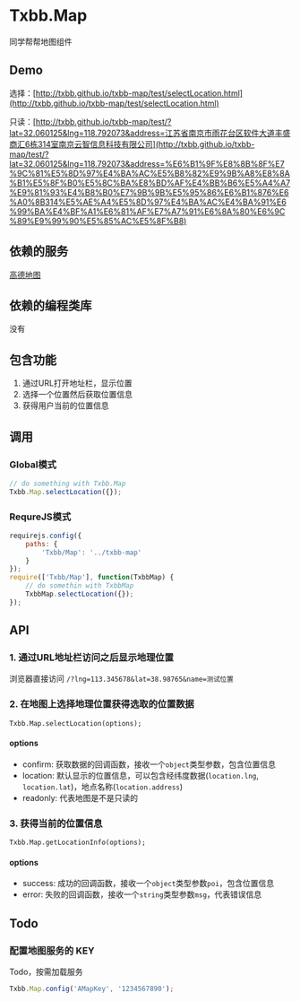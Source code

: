 # Txbb.Map
同学帮帮地图组件

## Demo
选择：[http://txbb.github.io/txbb-map/test/selectLocation.html](http://txbb.github.io/txbb-map/test/selectLocation.html)

只读：[http://txbb.github.io/txbb-map/test/?lat=32.060125&lng=118.792073&address=江苏省南京市雨花台区软件大道丰盛商汇6栋314室南京云智信息科技有限公司](http://txbb.github.io/txbb-map/test/?lat=32.060125&lng=118.792073&address=%E6%B1%9F%E8%8B%8F%E7%9C%81%E5%8D%97%E4%BA%AC%E5%B8%82%E9%9B%A8%E8%8A%B1%E5%8F%B0%E5%8C%BA%E8%BD%AF%E4%BB%B6%E5%A4%A7%E9%81%93%E4%B8%B0%E7%9B%9B%E5%95%86%E6%B1%876%E6%A0%8B314%E5%AE%A4%E5%8D%97%E4%BA%AC%E4%BA%91%E6%99%BA%E4%BF%A1%E6%81%AF%E7%A7%91%E6%8A%80%E6%9C%89%E9%99%90%E5%85%AC%E5%8F%B8)

## 依赖的服务
[高德地图](http://lbs.amap.com/api/javascript-api/reference/summary/)

## 依赖的编程类库
没有

## 包含功能
1. 通过URL打开地址栏，显示位置
2. 选择一个位置然后获取位置信息
3. 获得用户当前的位置信息

## 调用

### Global模式
```javascript
// do something with Txbb.Map
Txbb.Map.selectLocation({});
```

### RequreJS模式
```javascript
requirejs.config({
    paths: {
        'Txbb/Map': '../txbb-map'
    }
});
require(['Txbb/Map'], function(TxbbMap) {
    // do somethin with TxbbMap
    TxbbMap.selectLocation({});
});
```

## API

### 1. 通过URL地址栏访问之后显示地理位置
浏览器直接访问 `/?lng=113.345678&lat=38.98765&name=测试位置`

### 2. 在地图上选择地理位置获得选取的位置数据
```
Txbb.Map.selectLocation(options);
```
#### options
- confirm: 获取数据的回调函数，接收一个`object`类型参数，包含位置信息
- location: 默认显示的位置信息，可以包含经纬度数据(`location.lng`, `location.lat`)，地点名称(`location.address`)
- readonly: 代表地图是不是只读的

### 3. 获得当前的位置信息
```
Txbb.Map.getLocationInfo(options);
```
#### options
- success: 成功的回调函数，接收一个`object`类型参数`poi`，包含位置信息
- error: 失败的回调函数，接收一个`string`类型参数`msg`，代表错误信息

## Todo

### 配置地图服务的 KEY
Todo，按需加载服务
```javascript
Txbb.Map.config('AMapKey', '1234567890');
```
